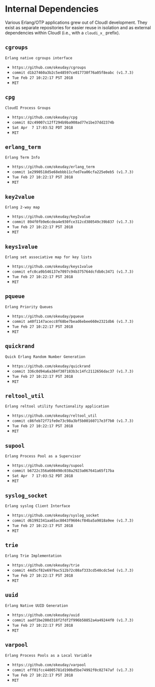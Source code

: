 Internal Dependencies
=====================

Various Erlang/OTP applications grew out of CloudI development.
They exist as separate repositories for easier reuse in isolation and
as external dependencies within CloudI (i.e., with a `cloudi_x_` prefix).

`cgroups`
---------
`Erlang native cgroups interface`

- `https://github.com/okeuday/cgroups`
- `commit d1b27460a3b2c5e48597ce017730f76a05f8eabc (v1.7.3)`
- `Tue Feb 27 10:22:17 PST 2018`
- `MIT`

`cpg`
-----
`CloudI Process Groups`

- `https://github.com/okeuday/cpg`
- `commit 82c49007c12ff294b9ba908ad77e1be37dd2374b`
- `Sat Apr  7 17:03:52 PDT 2018`
- `MIT`

`erlang_term`
-------------
`Erlang Term Info`

- `https://github.com/okeuday/erlang_term`
- `commit 1e2990518d5e68ebbb11cfed7ea06cfa225e0eb5 (v1.7.3)`
- `Tue Feb 27 10:22:17 PST 2018`
- `MIT`

`key2value`
-----------
`Erlang 2-way map`

- `https://github.com/okeuday/key2value`
- `commit 894f0fb9e6cdea4e930fce312cd380549c39b837 (v1.7.3)`
- `Tue Feb 27 10:22:17 PST 2018`
- `MIT`

`keys1value`
------------
`Erlang set associative map for key lists`

- `https://github.com/okeuday/keys1value`
- `commit efc0ca9b546137e7097c94b375764dcfdb0c3471 (v1.7.3)`
- `Tue Feb 27 10:22:17 PST 2018`
- `MIT`

`pqueue`
--------
`Erlang Priority Queues`

- `https://github.com/okeuday/pqueue`
- `commit a40f1147acecc8f68be7bead6ebee660e2321db6 (v1.7.3)`
- `Tue Feb 27 10:22:17 PST 2018`
- `MIT`

`quickrand`
-----------
`Quick Erlang Random Number Generation`

- `https://github.com/okeuday/quickrand`
- `commit 336c0d94a6a384f307183b3c14fc2112656dac37 (v1.7.3)`
- `Tue Feb 27 10:22:17 PST 2018`
- `MIT`

`reltool_util`
--------------
`Erlang reltool utility functionality application`

- `https://github.com/okeuday/reltool_util`
- `commit c86feb72f71fe0e73c98a3bf5b00160717e3f7b0 (v1.7.3)`
- `Tue Feb 27 10:22:17 PST 2018`
- `MIT`

`supool`
--------
`Erlang Process Pool as a Supervisor`

- `https://github.com/okeuday/supool`
- `commit b6722c356a608498c038a2923a067641a65f17ba`
- `Sat Apr  7 17:03:52 PDT 2018`
- `MIT`

`syslog_socket`
---------------
`Erlang syslog Client Interface`

- `https://github.com/okeuday/syslog_socket`
- `commit d61992341aa65ac8043f9604cf84ba5a9018a9ee (v1.7.3)`
- `Tue Feb 27 10:22:17 PST 2018`
- `MIT`

`trie`
------
`Erlang Trie Implementation`

- `https://github.com/okeuday/trie`
- `commit 44d5cf82e6979ac512b72c08af333cd540cdc5ed (v1.7.3)`
- `Tue Feb 27 10:22:17 PST 2018`
- `MIT`

`uuid`
------
`Erlang Native UUID Generation`

- `https://github.com/okeuday/uuid`
- `commit aadf1be200d318f2fdf2f996b58852a4a49244f0 (v1.7.3)`
- `Tue Feb 27 10:22:17 PST 2018`
- `MIT`

`varpool`
---------
`Erlang Process Pools as a Local Variable`

- `https://github.com/okeuday/varpool`
- `commit eff01fcc44005781d190bd5be74992f0c02747af (v1.7.3)`
- `Tue Feb 27 10:22:17 PST 2018`
- `MIT`


